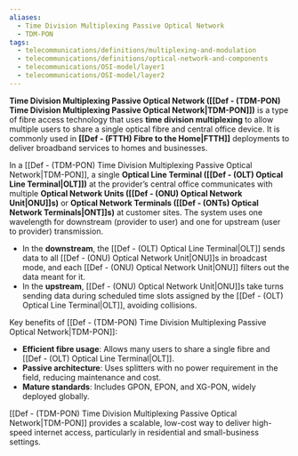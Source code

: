 ```yaml
---
aliases:
  - Time Division Multiplexing Passive Optical Network
  - TDM-PON
tags:
  - telecommunications/definitions/multiplexing-and-modulation
  - telecommunications/definitions/optical-network-and-components
  - telecommunications/OSI-model/layer1
  - telecommunications/OSI-model/layer2
---
```


**Time Division Multiplexing Passive Optical Network ([[Def - (TDM-PON) Time Division Multiplexing Passive Optical Network|TDM-PON]])** is a type of fibre access technology that uses **time division multiplexing** to allow multiple users to share a single optical fibre and central office device. It is commonly used in **[[Def - (FTTH) Fibre to the Home|FTTH]]** deployments to deliver broadband services to homes and businesses.

In a [[Def - (TDM-PON) Time Division Multiplexing Passive Optical Network|TDM-PON]], a single **Optical Line Terminal ([[Def - (OLT) Optical Line Terminal|OLT]])** at the provider’s central office communicates with multiple **Optical Network Units ([[Def - (ONU) Optical Network Unit|ONU]]s)** or **Optical Network Terminals ([[Def - (ONTs) Optical Network Terminals|ONT]]s)** at customer sites. The system uses one wavelength for downstream (provider to user) and one for upstream (user to provider) transmission.

- In the **downstream**, the [[Def - (OLT) Optical Line Terminal|OLT]] sends data to all [[Def - (ONU) Optical Network Unit|ONU]]s in broadcast mode, and each [[Def - (ONU) Optical Network Unit|ONU]] filters out the data meant for it.
- In the **upstream**, [[Def - (ONU) Optical Network Unit|ONU]]s take turns sending data during scheduled time slots assigned by the [[Def - (OLT) Optical Line Terminal|OLT]], avoiding collisions.

Key benefits of [[Def - (TDM-PON) Time Division Multiplexing Passive Optical Network|TDM-PON]]:
- **Efficient fibre usage**: Allows many users to share a single fibre and [[Def - (OLT) Optical Line Terminal|OLT]].
- **Passive architecture**: Uses splitters with no power requirement in the field, reducing maintenance and cost.
- **Mature standards**: Includes GPON, EPON, and XG-PON, widely deployed globally.

[[Def - (TDM-PON) Time Division Multiplexing Passive Optical Network|TDM-PON]] provides a scalable, low-cost way to deliver high-speed internet access, particularly in residential and small-business settings.
